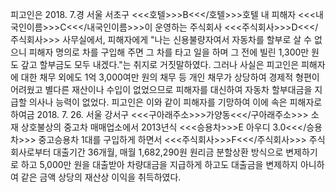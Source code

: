 피고인은 2018. 7.경 서울 서초구 <<<호텔>>>B<<</호텔>>>호텔 내 피해자 <<<내국인이름>>>C<<</내국인이름>>>이 운영하는 주식회사 <<<주식회사>>>D<<</주식회사>>> 사무실에서, 피해자에게 "나는 신용불량자여서 자동차를 할부로 살 수 없으니 피해자 명의로 차를 구입해 주면 그 차를 타고 일을 하며 그 전에 빌린 1,300만 원도 갚고 할부금도 모두 내겠다."는 취지로 거짓말하였다. 그러나 사실은 피고인은 피해자에 대한 채무 외에도 1억 3,000여만 원의 채무 등 개인 채무가 상당하여 경제적 형편이 어려웠고 별다른 재산이나 수입이 없었으므로 피해자를 대신하여 자동차 할부대금을 지급할 의사나 능력이 없었다.
피고인은 이와 같이 피해자를 기망하여 이에 속은 피해자로 하여금 2018. 7. 26. 서울 강서구 <<<구아래주소>>>가양동<<</구아래주소>>> 소재 상호불상의 중고차 매매업소에서 2013년식 <<<승용차>>>E 아우디 3.0<<</승용차>>> 중고승용차 1대를 구입하게 하면서 <<<주식회사>>>F<<</주식회사>>> 주식회사로부터 대출기간 36개월, 매월 1,682,290원 원리금 분할상환 방식으로 변제하기로 하고 5,000만 원을 대출받아 차량대금을 지급하게 하고도 대출금을 변제하지 아니하여 같은 금액 상당의 재산상 이익을 취득하였다.